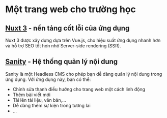 # Một trang web cho trường học

## [Nuxt 3](https://nuxt.com/) - nền tảng cốt lỗi của ứng dụng
Nuxt 3 được xây dựng dựa trên Vue.js, cho hiệu suất ứng dụng nhanh hơn và hỗ trợ SEO tốt hơn nhờ Server-side rendering (SSR).

## [Sanity](https://sanity.io/) - Hệ thống quản lý nội dung
Sanity là một Headless CMS cho phép bạn dễ dàng quản lý nội dung trong ứng dụng. Với ứng dụng này, bạn có thể:
- Chỉnh sửa thanh điều hướng cho trang web một cách linh động
- Thêm bài viết mới
- Tải lên tài liệu, văn bản,...
- Dễ dàng thêm sự kiện trong tương lai
- ...